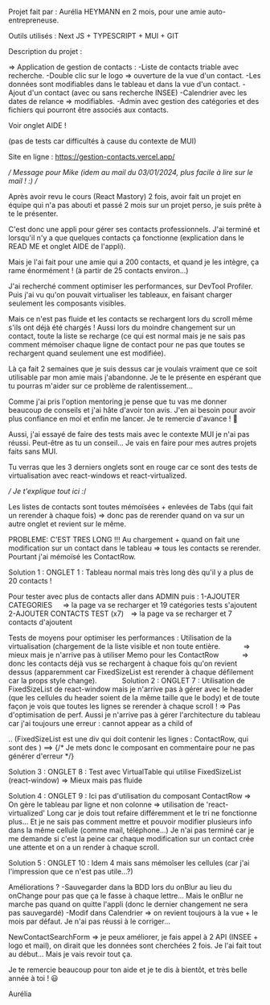 Projet fait par : Aurélia HEYMANN en 2 mois, pour une amie auto-entrepreneuse.

Outils utilisés : Next JS + TYPESCRIPT + MUI + GIT

Description du projet :

=> Application de gestion de contacts :
-Liste de contacts triable avec recherche.
-Double clic sur le logo => ouverture de la vue d'un contact.
-Les données sont modifiables dans le tableau et dans la vue d'un contact.
-Ajout d'un contact (avec ou sans recherche INSEE)
-Calendrier avec les dates de relance => modifiables.
-Admin avec gestion des catégories et des fichiers qui pourront être associés aux contacts.

Voir onglet AIDE !

(pas de tests car difficultés à cause du contexte de MUI)

Site en ligne : https://gestion-contacts.vercel.app/


*/ Message pour Mike (idem au mail du 03/01/2024, plus facile à lire sur le mail ! :)  /*

Après avoir revu le cours (React Mastory) 2 fois, avoir fait un projet en équipe qui n'a pas abouti et passé 2 mois sur un projet perso, je suis prête à te le présenter.

C'est donc une appli pour gérer ses contacts professionnels.
J'ai terminé et lorsqu'il n'y a que quelques contacts ça fonctionne (explication dans le READ ME et onglet AIDE de l'appli).

Mais je l'ai fait pour une amie qui a 200 contacts, et quand je les intègre, ça rame énormément ! (à partir de 25 contacts environ...)

J'ai recherché comment optimiser les performances, sur DevTool Profiler.
Puis j'ai vu qu'on pouvait virtualiser les tableaux, en faisant charger seulement les composants visibles.

Mais ce n'est pas fluide et les contacts se rechargent lors du scroll même s'ils ont déjà été chargés !
Aussi lors du moindre changement sur un contact, toute la liste se recharge (ce qui est normal mais je ne sais pas comment mémoïser chaque ligne de contact pour ne pas que toutes se rechargent quand seulement une est modifiée).

Là ça fait 2 semaines que je suis dessus car je voulais vraiment que ce soit utilisable par mon amie mais j'abandonne. Je te le présente en espérant que tu pourras m'aider sur ce problème de ralentissement...


Comme j'ai pris l'option mentoring je pense que tu vas me donner beaucoup de conseils et j'ai hâte d'avoir ton avis. J'en ai besoin pour avoir plus confiance en moi et enfin me lancer. Je te remercie d'avance ! 🙂

Aussi, j'ai essayé de faire des tests mais avec le contexte MUI je n'ai pas réussi. Peut-être as tu un conseil...
Je vais en faire pour mes autres projets faits sans MUI.

Tu verras que les 3 derniers onglets sont en rouge car ce sont des tests de virtualisation avec react-windows et react-virtualized.

*/ Je t'explique tout ici :*/

Les listes de contacts sont toutes mémoïsées + enlevées de Tabs (qui fait un rerender à chaque fois) => donc pas de rerender quand on va sur un autre onglet et revient sur le même.

PROBLEME: C'EST TRES LONG !!! Au chargement + quand on fait une modification sur un contact dans le tableau => tous les contacts se rerender. Pourtant j'ai mémoïsé les ContactRow.

Solution 1 : ONGLET 1 : Tableau normal mais très long dès qu'il y a plus de 20 contacts !

Pour tester avec plus de contacts aller dans ADMIN puis :
1-AJOUTER CATEGORIES   => la page va se recharger et 19 catégories tests s'ajoutent
2-AJOUTER CONTACTS TEST (x7)  => la page va se recharger et 7 contacts d'ajoutent 

Tests de moyens pour optimiser les performances : Utilisation de la virtualisation (chargement de la liste visible et non toute entière.
      => mieux mais je n'arrive pas à utiliser Memo pour les ContactRow 
      => donc les contacts déjà vus se rechargent à chaque fois qu'on revient dessus (apparemment car FixedSizeList est rerender à chaque défilement car la props style change).
      
Solution 2 : ONGLET 7 : Utilisation de FixedSizeList de react-window mais je n'arrive pas à gérer avec le header (que les cellules du header soient de la même taille que le body) et de toute façon je vois que toutes les lignes se rerender à chaque scroll ! => Pas d'optimisation de perf.
Aussi je n'arrive pas à gérer l'architecture du tableau car j'ai toujours une erreur :  <tr> cannot appear as a child of <div>.. (FixedSizeList est une div qui doit contenir les lignes : ContactRow, qui sont des <tr>) ==> {/* Je mets donc le composant en commentaire pour ne pas générer d'erreur */}

Solution 3 : ONGLET 8 : Test avec VirtualTable qui utilise FixedSizeList (react-window) => Mieux mais pas fluide

Solution 4 : ONGLET 9 : Ici pas d'utilisation du composant ContactRow => On gère le tableau par ligne et non colonne => utilisation de 'react-virtualized'
Long car je dois tout refaire différemment et le tri ne fonctionne plus... Et je ne sais pas comment mettre et pouvoir modifier plusieurs info dans la même cellule (comme mail, téléphone...)
Je n'ai pas terminé car je me demande si c'est la peine car chaque modification sur un contact crée une attente et on a un render à chaque scroll.

Solution 5 : ONGLET 10 : Idem 4 mais sans mémoîser les cellules (car j'ai l'impression que ce n'est pas utile...?)


Améliorations ?
-Sauvegarder dans la BDD lors du onBlur au lieu du onChange pour pas que ça le fasse à chaque lettre... Mais le onBlur ne marche pas quand on quitte l'appli (donc le dernier changement ne sera pas sauvegardé)
-Modif dans Calendrier => on revient toujours à la vue + le mois par défaut. Je n'ai pas réussi à le corriger...

NewContactSearchForm => je peux améliorer, je fais appel à 2 API (INSEE + logo et mail), on dirait que les données sont cherchées 2 fois. Je l'ai fait tout au début... Mais je vais revoir tout ça.

Je te remercie beaucoup pour ton aide et je te dis à bientôt, et très belle année à toi ! 😃

Aurélia
